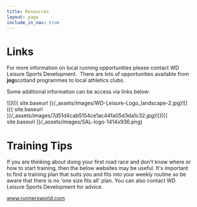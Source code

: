```yaml
---
title: Resources
layout: page
include_in_nav: true
---
```

# Links

For more information on local running opportunities please contact WD Leisure Sports Development.  There are lots of opportunities available from **jog**scotland programmes to local athletics clubs.

Some additional information can be access via links below:

![]({{ site.baseurl }}/_assets/images/WD-Leisure-Logo_landscape-2.jpg)![]({{ site.baseurl }}/_assets/images/7d51d4cab5154ce1ac44fa05d3da1c32.jpg)![]({{ site.baseurl }}/_assets/images/SAL-logo-1414x936.png)

# Training Tips

If you are thinking about doing your first road race and don't know where or how to start training, then the below websites may be useful. It's important to find a training plan that suits you and fits into your weekly routine so be aware that there is no 'one size fits all' plan. You can also contact WD Leisure Sports Development for advice.

www.runnersworld.com